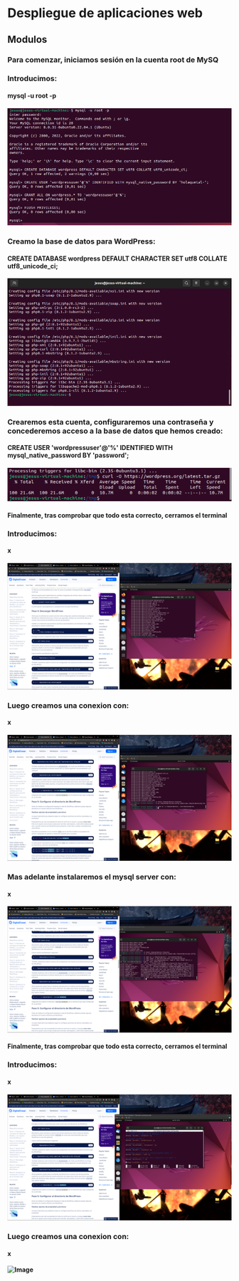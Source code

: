# Despliegue de aplicaciones web
## Modulos
### Para comenzar, iniciamos sesión en la cuenta root de MySQ
### Introducimos:
#### mysql -u root -p
#### ![Image](https://github.com/Braeek/ProyectoDespliegue/blob/main/Proyecto/Proyecto/3%20-%20Instalar%20wordpress/Captura%20de%20pantalla%20(100).png)

### Creamo la base de datos para WordPress:
#### CREATE DATABASE wordpress DEFAULT CHARACTER SET utf8 COLLATE utf8_unicode_ci;
#### ![Image](https://github.com/Braeek/ProyectoDespliegue/blob/main/Proyecto/Proyecto/3%20-%20Instalar%20wordpress/Captura%20de%20pantalla%20(101).png)


### Crearemos esta cuenta, configuraremos una contraseña y concederemos acceso a la base de datos que hemos creado:
#### CREATE USER 'wordpressuser'@'%' IDENTIFIED WITH mysql_native_password BY 'password';
#### ![Image](https://github.com/Braeek/ProyectoDespliegue/blob/main/Proyecto/Proyecto/3%20-%20Instalar%20wordpress/Captura%20de%20pantalla%20(102).png)

#### Finalmente, tras comprobar que todo esta correcto, cerramos el terminal

### Introducimos:
#### x
#### ![Image](https://github.com/Braeek/ProyectoDespliegue/blob/main/Proyecto/Proyecto/3%20-%20Instalar%20wordpress/Captura%20de%20pantalla%20(103).png)

### Luego creamos una conexion con:
#### x
#### ![Image](https://github.com/Braeek/ProyectoDespliegue/blob/main/Proyecto/Proyecto/3%20-%20Instalar%20wordpress/Captura%20de%20pantalla%20(104).png)


### Mas adelante instalaremos el mysql server con:
#### x
#### ![Image](https://github.com/Braeek/ProyectoDespliegue/blob/main/Proyecto/Proyecto/3%20-%20Instalar%20wordpress/Captura%20de%20pantalla%20(105).png)

#### Finalmente, tras comprobar que todo esta correcto, cerramos el terminal

### Introducimos:
#### x
#### ![Image](https://github.com/Braeek/ProyectoDespliegue/blob/main/Proyecto/Proyecto/3%20-%20Instalar%20wordpress/Captura%20de%20pantalla%20(106).png)

### Luego creamos una conexion con:
#### x
#### ![Image]()
